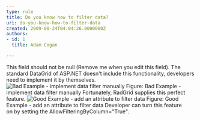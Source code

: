 ```yaml
---
type: rule
title: Do you know how to filter data?
uri: do-you-know-how-to-filter-data
created: 2009-08-24T04:04:26.0000000Z
authors:
- id: 1
  title: Adam Cogan

---
```


 This field should not be null (Remove me when you edit this field). 
The standard DataGrid of ASP.NET doesn't include this functionality, developers need to implement it by themselves.
![Bad Example - implement data filter manually](/Standards/WebSites/RulesToBetterWebsiteDevelopmentASPDotNet/PublishingImages/FilterDataInDataGrid.jpg) Figure: Bad Example - implement data filter manually
Fortunately, RadGrid supplies this perfect feature.
![Good Example - add an attribute to filter data](/Standards/WebSites/RulesToBetterWebsiteDevelopmentASPDotNet/PublishingImages/FilterDataInRadGrid.jpg) Figure: Good Example - add an attribute to filter data
Developer can turn this feature on by setting the AllowFilteringByColumn="True".

